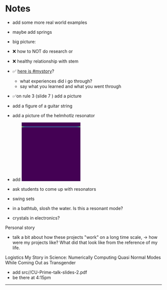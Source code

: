 # Notes

- add some more real world examples
- maybe add springs
- big picture: 
- ❌ how to NOT do research or
-  ❌ healthy relationship with stem
- ✅ [here is #mystory](mystory.md)?
	- what experiences did i go through?
	- say what you learned and what you went through

- ✅on rule 3 (slide 7 ) add a picture 
- add a figure of a guitar string
- add a picture of the helmhotlz resonator
- add ![this](https://github.com/Andersen98/ge_2014/blob/main/results/total.gif)
- ask students to come up with resonators
- swing sets
- in a bathtub, slosh the water. Is this a resonant mode?
- crystals in electronics?


Personal story

- talk a bit about how these projects "work" on a long time scale, 
	-> how were my projects like? What did that look like from the reference
	of my life.

Logistics
My Story in Science: Numerically Computing Quasi Normal Modes While Coming Out as Transgender
- add src//CU-Prime-talk-slides-2.pdf
- be there at 4:15pm
---